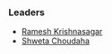 ### Leaders
* [Ramesh Krishnasagar](mailto:ramesh.krishnasagar@owasp.org)
* [Shweta Choudaha](mailto:shweta.choudaha@owasp.org)

